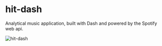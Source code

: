# hit-dash
Analytical music application, built with Dash and powered by the Spotify web api.

![hit-dash](maa-dash.gif)


